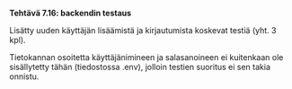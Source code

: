 **Tehtävä 7.16: backendin testaus**

Lisätty uuden käyttäjän lisäämistä ja kirjautumista koskevat testiä (yht. 3 kpl).

Tietokannan osoitetta käyttäjänimineen ja salasanoineen ei kuitenkaan ole sisällytetty tähän (tiedostossa .env), jolloin testien suoritus ei sen takia onnistu.

